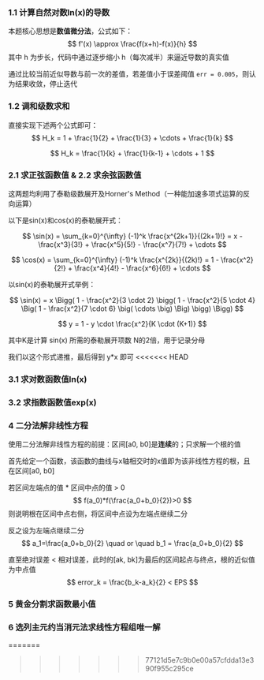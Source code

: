### 1.1 计算自然对数ln(x)的导数

本题核心思想是**数值微分法**，公式如下：
$$
f'(x) \approx \frac{f(x+h)-f(x)}{h}
$$
其中 h 为步长，代码中通过逐步缩小 h（每次减半）来逼近导数的真实值

通过比较当前近似导数与前一次的差值，若差值小于误差阈值 `err = 0.005`，则认为结果收敛，停止迭代





### 1.2 调和级数求和

直接实现下述两个公式即可：
$$
H_k = 1 + \frac{1}{2} + \frac{1}{3} + \cdots + \frac{1}{k}
$$

$$
H_k = \frac{1}{k} + \frac{1}{k-1} + \cdots + 1
$$





### 2.1 求正弦函数值 & 2.2 求余弦函数值

这两题均利用了泰勒级数展开及Horner's Method（一种能加速多项式运算的反向运算）

以下是sin(x)和cos(x)的泰勒展开式：

$$
\sin(x) = \sum_{k=0}^{\infty} (-1)^k \frac{x^{2k+1}}{(2k+1)!} = x - \frac{x^3}{3!} + \frac{x^5}{5!} - \frac{x^7}{7!} + \cdots
$$

$$
\cos(x) = \sum_{k=0}^{\infty} (-1)^k \frac{x^{2k}}{(2k)!} = 1 - \frac{x^2}{2!} + \frac{x^4}{4!} - \frac{x^6}{6!} + \cdots
$$

以sin(x)的泰勒展开式举例：

$$
\sin(x) = x \Bigg( 1 - \frac{x^2}{3 \cdot 2} \bigg( 1 - \frac{x^2}{5 \cdot 4} \Big( 1 - \frac{x^2}{7 \cdot 6} \big( \cdots \big) \Big) \bigg) \Bigg)
$$

$$
y = 1 - y \cdot \frac{x^2}{K \cdot (K+1)}
$$

其中K是计算 sin(x) 所需的泰勒展开项数 N的2倍，用于记录分母

我们以这个形式递推，最后得到 y*x 即可
<<<<<<< HEAD





### 3.1  求对数函数值ln(x)









### 3.2  求指数函数值exp(x)









### 4  二分法解非线性方程

使用二分法解非线性方程的前提：区间[a0, b0]是**连续**的；只求解一个根的值

首先给定一个函数，该函数的曲线与x轴相交时的x值即为该非线性方程的根，且在区间[a0, b0]

若区间左端点的值 * 区间中点的值 > 0
$$
f(a_0)*f(\frac{a_0+b_0}{2})>0
$$
则说明根在区间中点右侧，将区间中点设为左端点继续二分

反之设为左端点继续二分
$$
a_1=\frac{a_0+b_0}{2} \quad or \quad b_1 = \frac{a_0+b_0}{2}
$$


直至绝对误差 < 相对误差，此时的[ak, bk]为最后的区间起点与终点，根的近似值为中点值
$$
error_k = \frac{b_k-a_k}{2} < EPS
$$




### 5  黄金分割求函数最小值







### 6  选列主元约当消元法求线性方程组唯一解
=======
>>>>>>> 77121d5e7c9b0e00a57cfdda13e390f955c295ce
